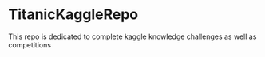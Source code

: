 # TitanicKaggleRepo
This repo is dedicated to complete kaggle knowledge challenges as well as competitions
